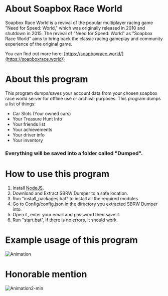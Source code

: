 # About Soapbox Race World
Soapbox Race World is a revival of the popular multiplayer racing game "Need for Speed: World," which was originally released in 2010 and shutdown in 2015. The revival of "Need for Speed: World" as "Soapbox Race World" aims to bring back the classic racing gameplay and community experience of the original game.

You can find out more here: [https://soapboxrace.world/](https://soapboxrace.world/)
# About this program
This program dumps/saves your account data from your chosen soapbox race world server for offline use or archival purposes.
This program dumps a list of things:
- Car Slots (Your owned cars)
- Your Treasure Hunt Info
- Your friends list
- Your achievements
- Your driver info
- Your inventory
### Everything will be saved into a folder called "Dumped".
# How to use this program
1) Install [NodeJS](https://nodejs.org/en/).
2) Download and Extract SBRW Dumper to a safe location.
3) Run "install_packages.bat" to install all the required modules.
4) Go to Config/config.json in the directory you extracted SBRW Dumper into.
5) Open it, enter your email and password then save it.
6) Run "start.bat", if there is no errors, it should work.
# Example usage of this program
![Animation](https://user-images.githubusercontent.com/56766256/216125266-cfc5d0c7-5d42-4041-83fa-d690828bec3c.gif)
# Honorable mention
![Animation2-min](https://user-images.githubusercontent.com/56766256/216129132-5d6b54bb-0c07-4e80-a3ad-454fb998325e.gif)
